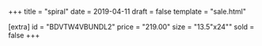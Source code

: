 +++
title = "spiral"
date = 2019-04-11
draft = false
template = "sale.html"

[extra]
id = "BDVTW4VBUNDL2"
price = "219.00"
size = "13.5\"x24\""
sold = false
+++

